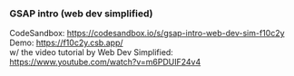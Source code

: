 ### GSAP intro (web dev simplified)
CodeSandbox: https://codesandbox.io/s/gsap-intro-web-dev-sim-f10c2y <br/>
Demo: https://f10c2y.csb.app/ <br/>
w/ the video tutorial by Web Dev Simplified: https://www.youtube.com/watch?v=m6PDUIF24v4
